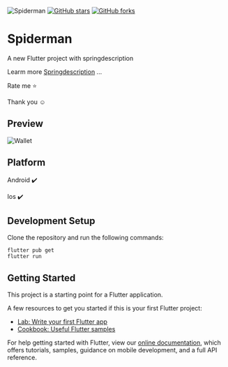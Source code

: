 ![Spiderman](https://assets.turbologo.com/blog/en/2019/10/19084946/spiderman-logo-illustration.jpg)
[![GitHub stars](https://img.shields.io/github/stars/iampawan/FlutterExampleApps.svg?style=social&label=Star)](https://github.com/amirziyacode)
[![GitHub forks](https://img.shields.io/github/forks/iampawan/FlutterExampleApps.svg?style=social&label=Fork)](https://github.com/amirziyacode?tab=repositories)


# Spiderman

A new Flutter project with springdescription

Learm more [Springdescription](https://api.flutter.dev/flutter/physics/SpringDescription-class.html) ... 

Rate me ⭐

Thank you ☺


## Preview
![Wallet](https://s6.uupload.ir/files/spiderman000_wrpc.gif)

## Platform

Android ✔️

Ios ✔️

## Development Setup
Clone the repository and run the following commands:
```
flutter pub get
flutter run
```

## Getting Started

This project is a starting point for a Flutter application.

A few resources to get you started if this is your first Flutter project:

- [Lab: Write your first Flutter app](https://flutter.dev/docs/get-started/codelab)
- [Cookbook: Useful Flutter samples](https://flutter.dev/docs/cookbook)

For help getting started with Flutter, view our
[online documentation](https://flutter.dev/docs), which offers tutorials,
samples, guidance on mobile development, and a full API reference.
